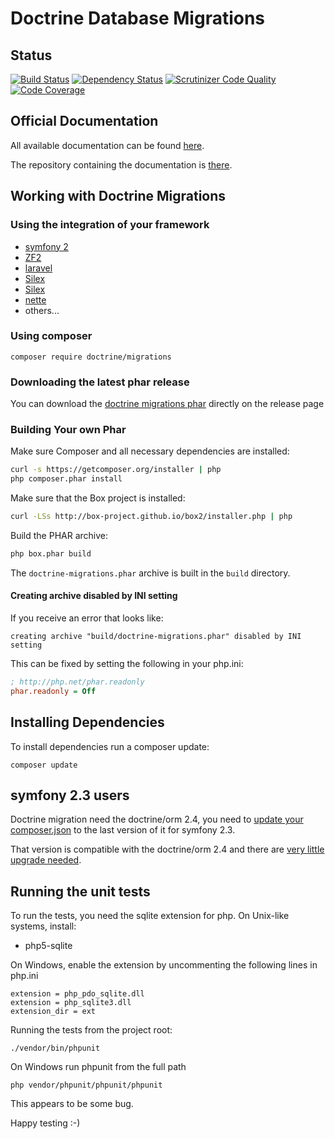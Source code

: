 # Doctrine Database Migrations

## Status

[![Build Status](https://travis-ci.org/doctrine/migrations.svg)](https://travis-ci.org/doctrine/migrations)
[![Dependency Status](https://www.versioneye.com/php/doctrine:migrations/badge.svg)](https://www.versioneye.com/php/doctrine:migrations/)
[![Scrutinizer Code Quality](https://scrutinizer-ci.com/g/doctrine/migrations/badges/quality-score.png?b=master)](https://scrutinizer-ci.com/g/doctrine/migrations/?branch=master)
[![Code Coverage](https://scrutinizer-ci.com/g/doctrine/migrations/badges/coverage.png?b=master)](https://scrutinizer-ci.com/g/doctrine/migrations/?branch=master)


## Official Documentation

All available documentation can be found [here](http://docs.doctrine-project.org/projects/doctrine-migrations/en/latest/).

The repository containing the documentation is [there](https://github.com/doctrine/migrations-documentation).

## Working with Doctrine Migrations
    
### Using the integration of your framework

  * [symfony 2](https://packagist.org/packages/doctrine/doctrine-migrations-bundle)
  * [ZF2](https://packagist.org/packages/doctrine/doctrine-orm-module) 
  * [laravel](https://packagist.org/packages/laravel-doctrine/migrations)
  * [Silex](https://packagist.org/packages/kurl/silex-doctrine-migrations-provider)
  * [Silex](https://packagist.org/packages/dbtlr/silex-doctrine-migrations)
  * [nette](https://packagist.org/packages/zenify/doctrine-migrations)
  * others...
        
### Using composer
            
```composer require doctrine/migrations```
        
### Downloading the latest phar release

You can download the [doctrine migrations phar](https://github.com/doctrine/migrations/releases) directly on the release page

### Building Your own Phar

Make sure Composer and all necessary dependencies are installed:

```bash
curl -s https://getcomposer.org/installer | php
php composer.phar install
```

Make sure that the Box project is installed:

```bash
curl -LSs http://box-project.github.io/box2/installer.php | php
```

Build the PHAR archive:

```bash
php box.phar build
```

The `doctrine-migrations.phar` archive is built in the `build` directory.

#### Creating archive disabled by INI setting

If you receive an error that looks like:

    creating archive "build/doctrine-migrations.phar" disabled by INI setting

This can be fixed by setting the following in your php.ini:

```ini
; http://php.net/phar.readonly
phar.readonly = Off
```

## Installing Dependencies

To install dependencies run a composer update:

```composer update```

## symfony 2.3 users

Doctrine migration need the doctrine/orm 2.4, you need to [update your composer.json](https://github.com/symfony/symfony-standard/blob/v2.3.28/composer.json#L12) to the last version of it for symfony 2.3.

That version is compatible with the doctrine/orm 2.4 and there are [very little upgrade needed](https://github.com/doctrine/doctrine2/blob/master/UPGRADE.md#upgrade-to-24).

## Running the unit tests

To run the tests, you need the sqlite extension for php.
On Unix-like systems, install:
- php5-sqlite

On Windows, enable the extension by uncommenting the following lines in php.ini
```
extension = php_pdo_sqlite.dll
extension = php_sqlite3.dll
extension_dir = ext
```

Running the tests from the project root:
```
./vendor/bin/phpunit
```

On Windows run phpunit from the full path
```
php vendor/phpunit/phpunit/phpunit
```
This appears to be some bug.

Happy testing :-)
